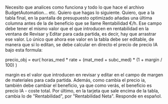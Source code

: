 Necesito que analices como funciona y todo lo que hace el archivo BudgetAutomation... etc. 
Quiero que hagas lo siguiente. Quiero, que a la tabla final, en la pantalla de presupuesto optimizado añadas una última columna antes de la de beneficio que se llame Rentabilidad €/h.
Ese campo debe tener el mismo valor que el que introducen en rentabilidad en la ventana de Revisar y Editar para cada partida, es decir, hay que arrastrar ese valor.
Lo único que ahora ese valor en la tabla debe ser editable, de manera que si lo editan, se debe calcular en directo el precio de precio IA bajo esta formula:

precio_obj = eur(
        horas_med * rate +
        (mat_med + subc_med) * (1 + margin / 100)
    )

margin es el valor que introducen en revisar y editar en el campo de margen de materiales para cada partida.
Además, como cambia el precio ia, también debe cambiar el beneficio, ya que como verás, el beneficio es precio IA - coste total.
Por último, en la tarjeta que sale encima de la tabla, cambia lo de "Rentabilidad", por "Rentabilidad Neta". 
Responde en español.
